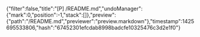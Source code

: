 {"filter":false,"title":"[P] /README.md","undoManager":{"mark":0,"position":-1,"stack":[]},"preview":{"path":"/README.md","previewer":"preview.markdown"},"timestamp":1425695533806,"hash":"67452301efcdab8998badcfe10325476c3d2e1f0"}